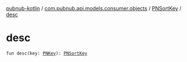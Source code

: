 [pubnub-kotlin](../../index.md) / [com.pubnub.api.models.consumer.objects](../index.md) / [PNSortKey](index.md) / [desc](./desc.md)

# desc

`fun desc(key: `[`PNKey`](../-p-n-key/index.md)`): `[`PNSortKey`](index.md)
